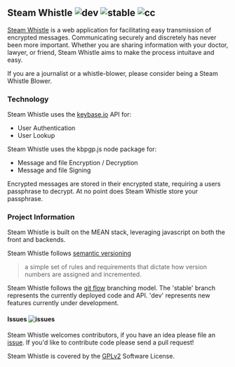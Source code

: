 ## Steam Whistle ![dev](https://img.shields.io/badge/dev-0.1.1-yellow.svg) ![stable](https://img.shields.io/badge/stable-0.1.0-brightgreen.svg) ![cc](https://img.shields.io/codeclimate/github/reustonium/steam-whistle.svg)

[Steam Whistle](http://steamwhistle.io) is a web application for facilitating easy transmission of encrypted messages.
Communicating securely and discretely has never been more important.  Whether you
are sharing information with your doctor, lawyer, or friend, Steam Whistle aims to 
make the process intuitave and easy.

If you are a journalist or a whistle-blower, please consider being a Steam Whistle Blower.

### Technology
Steam Whistle uses the [keybase.io](https://keybase.io) API for:
* User Authentication
* User Lookup

Steam Whistle uses the kbpgp.js node package for:
* Message and file Encryption / Decryption
* Message and file Signing

Encrypted messages are stored in their encrypted state, requiring a users passphrase to decrypt.
At no point does Steam Whistle store your passphrase.

### Project Information
Steam Whistle is built on the MEAN stack, leveraging javascript on both the front and backends.

Steam Whistle follows [semantic versioning](http://semver.org/)
> a simple set of rules and requirements that dictate how version numbers are assigned and incremented.

Steam Whistle follows the [git flow](http://nvie.com/posts/a-successful-git-branching-model/) branching model.
The 'stable' branch represents the currently deployed code and API. 'dev' represents new features currently
under development.

#### Issues ![issues](https://img.shields.io/github/issues/reustonium/steam-whistle.svg)
Steam Whistle welcomes contributors, if you have an idea please file an [issue](https://github.com/reustonium/steam-whistle/issues).  If you'd like to contribute code please send a pull request!

Steam Whistle is covered by the [GPLv2](https://github.com/reustonium/steam-whistle/blob/stable/LICENSE) Software License.